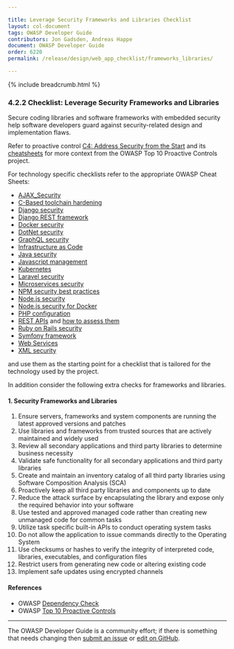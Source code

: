 ```yaml
---

title: Leverage Security Frameworks and Libraries Checklist
layout: col-document
tags: OWASP Developer Guide
contributors: Jon Gadsden, Andreas Happe
document: OWASP Developer Guide
order: 6220
permalink: /release/design/web_app_checklist/frameworks_libraries/

---
```


{% include breadcrumb.html %}

### 4.2.2 Checklist: Leverage Security Frameworks and Libraries

Secure coding libraries and software frameworks with embedded security help software developers guard against
security-related design and implementation flaws.

Refer to proactive control [C4: Address Security from the Start][control4]
and its [cheatsheets][csproactive-c2] for more context from the OWASP Top 10 Proactive Controls project.

For technology specific checklists refer to the appropriate OWASP Cheat Sheets:

* [AJAX_Security][csajax]
* [C-Based toolchain hardening][cscbased]
* [Django security][csdjango]
* [Django REST framework][csdjangorest]
* [Docker security][csdocker]
* [DotNet security][csdotnet]
* [GraphQL security][csgraphql]
* [Infrastructure as Code][csias]
* [Java security][csjava]
* [Javascript management][csjcavascript]
* [Kubernetes][cskube]
* [Laravel security][cslaravel]
* [Microservices security][csmicro]
* [NPM security best practices][csnpm]
* [Node.js security][csnode]
* [Node.js security for Docker][csnodedocker]
* [PHP configuration][csphp]
* [REST APIs][csrest] and [how to assess them][csrassess]
* [Ruby on Rails security][csruby]
* [Symfony framework][cssymfony]
* [Web Services][cswebservice]
* [XML security][csxml]

and use them as the starting point for a checklist that is tailored for the technology used by the project.

In addition consider the following extra checks for frameworks and libraries.

#### 1. Security Frameworks and Libraries

1. Ensure servers, frameworks and system components are running the latest approved versions and patches
1. Use libraries and frameworks from trusted sources that are actively maintained and widely used
1. Review all secondary applications and third party libraries to determine business necessity
1. Validate safe functionality for all secondary applications and third party libraries
1. Create and maintain an inventory catalog of all third party libraries using Software Composition Analysis (SCA)
1. Proactively keep all third party libraries and components up to date
1. Reduce the attack surface by encapsulating the library and expose only the required behavior into your software
1. Use tested and approved managed code rather than creating new unmanaged code for common tasks
1. Utilize task specific built-in APIs to conduct operating system tasks
1. Do not allow the application to issue commands directly to the Operating System
1. Use checksums or hashes to verify the integrity of interpreted code, libraries, executables, and configuration files
1. Restrict users from generating new code or altering existing code
1. Implement safe updates using encrypted channels

#### References

* OWASP [Dependency Check][dependency]
* OWASP [Top 10 Proactive Controls][proactive10]

----

The OWASP Developer Guide is a community effort; if there is something that needs changing
then [submit an issue][issue060202] or [edit on GitHub][edit060202].

[csajax]: https://cheatsheetseries.owasp.org/cheatsheets/AJAX_Security_Cheat_Sheet
[cscbased]: https://cheatsheetseries.owasp.org/cheatsheets/C-Based_Toolchain_Hardening_Cheat_Sheet
[csdjango]: https://cheatsheetseries.owasp.org/cheatsheets/Django_Security_Cheat_Sheet
[csdjangorest]: https://cheatsheetseries.owasp.org/cheatsheets/Django_REST_Framework_Cheat_Sheet
[csdocker]: https://cheatsheetseries.owasp.org/cheatsheets/Docker_Security_Cheat_Sheet
[csdotnet]: https://cheatsheetseries.owasp.org/cheatsheets/DotNet_Security_Cheat_Sheet
[csgraphql]: https://cheatsheetseries.owasp.org/cheatsheets/GraphQL_Cheat_Sheet
[csias]: https://cheatsheetseries.owasp.org/cheatsheets/Infrastructure_as_Code_Security_Cheat_Sheet
[csjava]: https://cheatsheetseries.owasp.org/cheatsheets/Java_Security_Cheat_Sheet
[csjcavascript]: https://cheatsheetseries.owasp.org/cheatsheets/Third_Party_Javascript_Management_Cheat_Sheet
[cskube]: https://cheatsheetseries.owasp.org/cheatsheets/Kubernetes_Security_Cheat_Sheet
[cslaravel]: https://cheatsheetseries.owasp.org/cheatsheets/Laravel_Cheat_Sheet
[csmicro]: https://cheatsheetseries.owasp.org/cheatsheets/Microservices_Security_Cheat_Sheet
[csnpm]: https://cheatsheetseries.owasp.org/cheatsheets/NPM_Security_Cheat_Sheet
[csnode]: https://cheatsheetseries.owasp.org/cheatsheets/Nodejs_Security_Cheat_Sheet
[csnodedocker]: https://cheatsheetseries.owasp.org/cheatsheets/NodeJS_Docker_Cheat_Sheet
[csphp]: https://cheatsheetseries.owasp.org/cheatsheets/PHP_Configuration_Cheat_Sheet
[csrest]: https://cheatsheetseries.owasp.org/cheatsheets/REST_Security_Cheat_Sheet
[csrassess]: https://cheatsheetseries.owasp.org/cheatsheets/REST_Assessment_Cheat_Sheet.html
[csruby]: https://cheatsheetseries.owasp.org/cheatsheets/Ruby_on_Rails_Cheat_Sheet
[cssymfony]: https://cheatsheetseries.owasp.org/cheatsheets/Symfony_Cheat_Sheet
[cswebservice]: https://cheatsheetseries.owasp.org/cheatsheets/Web_Service_Security_Cheat_Sheet
[csxml]: https://cheatsheetseries.owasp.org/cheatsheets/XML_Security_Cheat_Sheet
[csproactive-c2]: https://cheatsheetseries.owasp.org/IndexProactiveControls.html#c2-leverage-security-frameworks-and-libraries
[control4]: https://top10proactive.owasp.org/the-top-10/c4-secure-architecture/
[dependency]: https://owasp.org/www-project-dependency-check/
[edit060202]: https://github.com/OWASP/www-project-developer-guide/blob/main/draft/06-design/02-web-app-checklist/02-frameworks-libraries.md
[issue060202]: https://github.com/OWASP/www-project-developer-guide/issues/new?labels=enhancement&template=request.md&title=Update:%2006-design/02-web-app-checklist/02-frameworks-libraries
[proactive10]: https://top10proactive.owasp.org/
